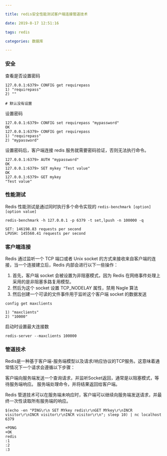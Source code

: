 ```yaml
---

title: redis安全性能测试客户端连接管道技术

date: 2019-8-17 12:51:16

tags: redis

categories: 数据库

---
```

### 安全

查看是否设置密码
```
127.0.0.1:6379> CONFIG get requirepass
1) "requirepass"
2) ""

# 默认没有设置
```

设置密码
```
127.0.0.1:6379> CONFIG set requirepass "mypassword"
OK
127.0.0.1:6379> CONFIG get requirepass
1) "requirepass"
2) "mypassword"
```
设置密码后，客户端连接 redis 服务就需要密码验证，否则无法执行命令。

```
127.0.0.1:6379> AUTH "mypassword"
OK
127.0.0.1:6379> SET mykey "Test value"
OK
127.0.0.1:6379> GET mykey
"Test value"
```
### 性能测试
Redis 性能测试是通过同时执行多个命令实现的
`redis-benchmark [option] [option value]`

```
redis-benchmark -h 127.0.0.1 -p 6379 -t set,lpush -n 100000 -q

SET: 146198.83 requests per second
LPUSH: 145560.41 requests per second
```

### 客户端连接
Redis 通过监听一个 TCP 端口或者 Unix socket 的方式来接收来自客户端的连接，当一个连接建立后，Redis 内部会进行以下一些操作：

1. 首先，客户端 socket 会被设置为非阻塞模式，因为 Redis 在网络事件处理上采用的是非阻塞多路复用模型。
2. 然后为这个 socket 设置 TCP_NODELAY 属性，禁用 Nagle 算法
3. 然后创建一个可读的文件事件用于监听这个客户端 socket 的数据发送

```
config get maxclients

1) "maxclients"
2) "10000"
```

启动时设置最大连接数
```
redis-server --maxclients 100000
```
### 管道技术

Redis是一种基于客户端-服务端模型以及请求/响应协议的TCP服务。这意味着通常情况下一个请求会遵循以下步骤：

客户端向服务端发送一个查询请求，并监听Socket返回，通常是以阻塞模式，等待服务端响应。
服务端处理命令，并将结果返回给客户端。

Redis 管道技术可以在服务端未响应时，客户端可以继续向服务端发送请求，并最终一次性读取所有服务端的响应。
```
$(echo -en "PING\r\n SET MYkey redis\r\nGET MYkey\r\nINCR visitor\r\nINCR visitor\r\nINCR visitor\r\n"; sleep 10) | nc localhost 6379

+PONG
+OK
redis
:1
:2
:3
```
